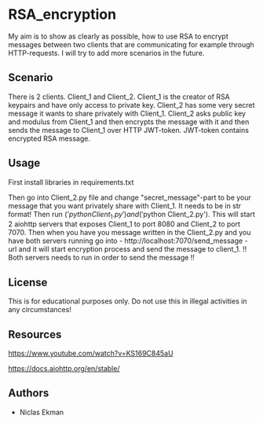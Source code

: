 # RSA_encryption

My aim is to show as clearly as possible, how to use RSA to encrypt messages between two clients that are communicating for example through HTTP-requests. 
I will try to add more scenarios in the future.

## Scenario

There is 2 clients. Client_1 and Client_2. Client_1 is the creator of RSA keypairs and have only access to private key. Client_2 has some very
secret message it wants to share privately with Client_1. Client_2 asks public key and modulus from Client_1 and then encrypts the message with it and then
sends the message to Client_1 over HTTP JWT-token. JWT-token contains encrypted RSA message. 

## Usage

First install libraries in requirements.txt

Then go into Client_2.py file and change "secret_message"-part to be your message that you want privately share with Client_1. It needs to be in str format!
Then run ('$python Client_1.py') and ('$python Client_2.py'). This will start 2 aiohttp servers that exposes Client_1 to port 8080 and Client_2 to port 7070.
Then when you have you message written in the Client_2.py and you have both servers running go into - http://localhost:7070/send_message - url and it will start encryption process
and send the message to client_1.  !! Both servers needs to run in order to send the message !!

## License

This is for educational purposes only. Do not use this in illegal activities in any circumstances!

## Resources

https://www.youtube.com/watch?v=KS169C845aU

https://docs.aiohttp.org/en/stable/

## Authors

* Niclas Ekman